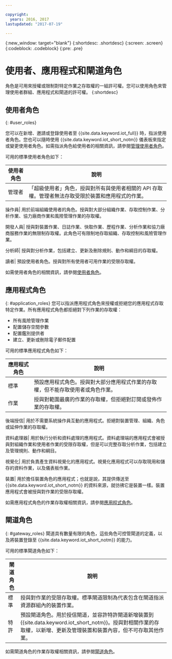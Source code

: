 ```yaml
---

copyright:
  years: 2016, 2017
lastupdated: "2017-07-19"

---
```


{:new_window: target="blank"}
{:shortdesc: .shortdesc}
{:screen: .screen}
{:codeblock: .codeblock}
{:pre: .pre}

# 使用者、應用程式和閘道角色

角色是可用來授權或限制對特定作業之存取權的一組許可權。您可以使用角色來管理使用者群組、應用程式和閘道的許可權。
{:shortdesc}

## 使用者角色
{: #user_roles}

您可以在新增、邀請或登錄使用者至 {{site.data.keyword.iot_full}} 時，指派使用者角色。您也可以隨時使用 {{site.data.keyword.iot_short_notm}} 儀表板來指定或變更使用者角色。如需指派角色給使用者的相關資訊，請參閱[管理使用者角色](managing_user_roles.html)。

可用的標準使用者角色如下：

使用者角色| 說明
------------- | -------------
管理者| 「超級使用者」角色，授與對所有與使用者相關的 API 存取權。管理者無法存取受限於裝置和應用程式的作業。

操作員| 用於前端組織使用者的角色。授與對大部分組織作業、存取控制作業、分析作業、協力廠商作業和風險管理作業的存取權。

開發人員| 授與對裝置作業、日誌作業、快取作業、歷程作業、分析作業和協力廠商服務作業的無限制存取權。此角色可有限制地存取組織、存取控制和風險管理作業。

分析師| 授與對分析作業，包括建立、更新及刪除規則、動作和綱目的存取權。

讀者| 預設使用者角色。授與對所有使用者可用作業的受限存取權。



如需使用者角色的相關資訊，請參閱[使用者角色](reference/roles_access.html)。

## 應用程式角色
{: #application_roles}
您可以指派應用程式角色來授權或拒絕您的應用程式存取特定作業。所有應用程式角色都拒絕對下列作業的存取權：

- 所有風險管理作業
- 配置儲存空間參數
- 配置鑑別提供者
- 建立、更新或刪除電子郵件配置

可用的標準應用程式角色如下：

應用程式角色| 說明
------------- | -------------
標準| 預設應用程式角色。授與對大部分應用程式作業的存取權，但不能存取使用者或角色作業。
作業| 授與對範圍最廣的作業的存取權，但拒絕對訂閱或發佈作業的存取權。

後端授信| 用於不需要系統操作員互動的應用程式。拒絕對裝置管理、組織、角色或延伸作業的存取權。

資料處理器| 用於執行分析和資料處理的應用程式。資料處理端的應用程式會被授與對組織作業和使用者作業的受限存取權，但是可以完整存取分析作業，包括建立及管理規則、動作和綱目。

視覺化| 用於負責產生資料視覺化的應用程式。視覺化應用程式可以存取現用和儲存的資料作業，以及儀表板作業。

裝置| 用於擔任裝置角色的應用程式；也就是說，其提供傳送至 {{site.data.keyword.iot_short_notm}} 的資料來源，就彷彿它是裝置一樣。裝置應用程式會被授與對作業的受限存取權。



如需應用程式角色的作業存取權相關資訊，請參閱[應用程式角色](reference/app_roles_access.html)。

## 閘道角色
{: #gateway_roles}
閘道具有數量有限的角色，這些角色可控管閘道的定義，以及將裝置登錄至 {{site.data.keyword.iot_short_notm}} 的能力。

可用的標準閘道角色如下：

閘道角色| 說明
------------- | -------------
標準| 授與對作業的受限存取權。標準閘道限制為代表包含在閘道指派資源群組內的裝置作業。
特許| 預設閘道角色。用於授信閘道，並容許特許閘道新增裝置到 {{site.data.keyword.iot_short_notm}}。授與對相關作業的存取權，以新增、更新及管理裝置和裝置內容，但不可存取其他作業。

如需閘道角色的作業存取權相關資訊，請參閱[閘道角色](reference/gateway_roles_access.html)。
